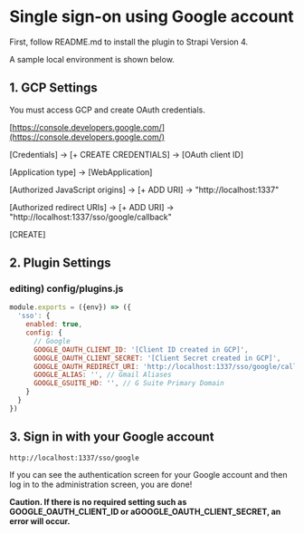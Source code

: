 # Single sign-on using Google account

First, follow README.md to install the plugin to Strapi Version 4.

A sample local environment is shown below.

## 1. GCP Settings
You must access GCP and create OAuth credentials.

[https://console.developers.google.com/](https://console.developers.google.com/)

[Credentials] -> [+ CREATE CREDENTIALS] -> [OAuth client ID]

[Application type] -> [WebApplication]

[Authorized JavaScript origins] -> [+ ADD URI] -> "http://localhost:1337"

[Authorized redirect URIs] -> [+ ADD URI] -> "http://localhost:1337/sso/google/callback"

[CREATE]

## 2. Plugin Settings

### editing) config/plugins.js
```javascript
module.exports = ({env}) => ({
  'sso': {
    enabled: true,
    config: {
      // Google
      GOOGLE_OAUTH_CLIENT_ID: '[Client ID created in GCP]',
      GOOGLE_OAUTH_CLIENT_SECRET: '[Client Secret created in GCP]',
      GOOGLE_OAUTH_REDIRECT_URI: 'http://localhost:1337/sso/google/callback', // URI after successful login
      GOOGLE_ALIAS: '', // Gmail Aliases
      GOOGLE_GSUITE_HD: '', // G Suite Primary Domain
    }
  }
})
```

## 3. Sign in with your Google account
```
http://localhost:1337/sso/google
```
If you can see the authentication screen for your Google account and then log in to the administration screen, you are done!

**Caution. If there is no required setting such as GOOGLE_OAUTH_CLIENT_ID or aGOOGLE_OAUTH_CLIENT_SECRET, an error will occur.**
